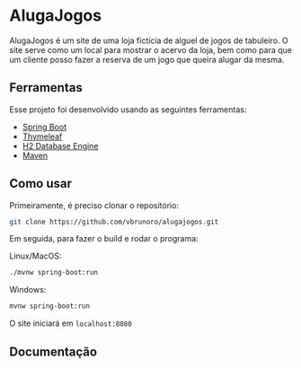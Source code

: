 # AlugaJogos

AlugaJogos é um site de uma loja fictícia de alguel de jogos de tabuleiro. O site serve como um local para mostrar o acervo da loja, bem como para que um cliente posso fazer a reserva de um jogo que queira alugar da mesma.

## Ferramentas

Esse projeto foi desenvolvido usando as seguintes ferramentas:

- [Spring Boot](https://spring.io/projects/spring-boot)
- [Thymeleaf](https://www.thymeleaf.org/)
- [H2 Database Engine](https://www.h2database.com/html/main.html)
- [Maven](https://maven.apache.org/)

## Como usar

Primeiramente, é preciso clonar o repositório:

```sh
git clone https://github.com/vbrunoro/alugajogos.git
```

Em seguida, para fazer o build e rodar o programa:

Linux/MacOS:
```sh
./mvnw spring-boot:run
```

Windows:
```sh
mvnw spring-boot:run
```

O site iniciará em `localhost:8080`

## Documentação
